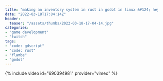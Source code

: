 ```yaml
---
title: "making an inventory system in rust in godot in linux &#124; hey look, it's friday come hang out &#124; music later maybe"
date: "2022-03-18T17:04:14Z"
header:
  teaser: "/assets/thumbs/2022-03-18-17-04-14.jpg"
categories:
- "game development"
- "twitch"
tags:
- "code: gdscript"
- "code: rust"
- "flambe"
- "godot"
---
```

{% include video id="690394981" provider="vimeo" %}
